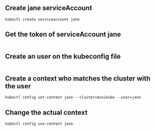 ## Create jane serviceAccount
```kubectl create serviceaccount jane```

## Get the token of serviceAccount jane
```TOKEN=$(kubectl describe secrets "$(kubectl describe serviceaccount jane | grep -i Tokens | awk '{print $2}')" | grep token: | awk '{print $2}')
```
## Create an user on the kubeconfig file
```kubectl config set-credentials jane --token=$TOKEN
```

## Create a context who matches the cluster with the user
```kubectl config set-context jane --cluster=minikube --user=jane```

## Change the actual context
```kubectl config use-context jane```